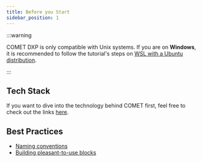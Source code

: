 ```yaml
---
title: Before you Start
sidebar_position: 1
---
```


:::warning

COMET DXP is only compatible with Unix systems. If you are on **Windows**, it is recommended to follow the tutorial's steps on [WSL with a Ubuntu distribution](https://ubuntu.com/tutorials/install-ubuntu-on-wsl2-on-windows-11-with-gui-support#1-overview).

:::

## Tech Stack

If you want to dive into the technology behind COMET first, feel free to check out the links [here](https://docs.comet-dxp.com/docs/getting-started/).

## Best Practices

-   [Naming conventions](https://docs.comet-dxp.com/docs/blocks/block-naming-strategies)
-   [Building pleasant-to-use blocks](https://docs.comet-dxp.com/docs/blocks/block-best-practices)
